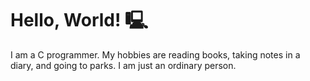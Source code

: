 # Hello, World! 🖳
I am a C programmer. My hobbies are reading books, taking notes in a diary, and going to parks. I am just an ordinary person.  

<!--
- 🔭 I’m currently working on ...
- 🌱 I’m currently learning ...
- 👯 I’m looking to collaborate on ...
- 🤔 I’m looking for help with ...
- 💬 Ask me about ...
- 📫 How to reach me: ...
- ⚡ Fun fact: ...
-->
